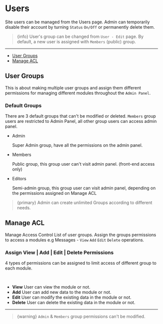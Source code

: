 # Users

Site users can be managed from the Users page. Admin can temporarily disable their account by turning `Status` `On/Off` or permanently delete them.

> {info} User's group can be changed from `User - Edit` page. By default, a new user is assigned with `Members` (public) group.

---

- [User Groups](#User-Groups)
- [Manage ACL](#Manage-ACL)

<a name="User-Groups"></a>
## User Groups

This is about making multiple user groups and assign them different permissions for managing different modules throughout the `Admin Panel`.


### Default Groups

There are 3 default groups that can't be modified or deleted. `Members` group users are restricted to Admin Panel, all other group users can access admin panel.

- Admin
    
    Super Admin group, have all the permissions on the admin panel.

- Members

    Public group, this group user can't visit admin panel. (front-end access only)

- Editors

    Semi-admin group, this group user can visit admin panel, depending on the permissions assigned on Manage ACL


>{primary} Admin can create unlimited Groups according to different needs. 


<a name="Manage-ACL"></a>
## Manage ACL

Manage Access Control List of user groups. Assign the groups permissions to access a modules e.g Messages - `View` `Add` `Edit` `Delete` operations.


### Assign View | Add | Edit | Delete Permissions

4 types of permissions can be assigned to limit access of different group to each module.

<br>

- **View** User can view the module or not.
- **Add** User can add new data to the module or not.
- **Edit** User can modify the existing data in the module or not.
- **Delete** User can delete the existing data in the module or not.

--- 

> {warning} `Admin` & `Members` group permissions can't be modified.
